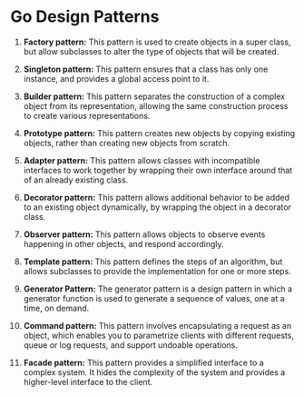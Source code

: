 # Go Design Patterns

1. **Factory pattern:** This pattern is used to create objects in a super class, but allow subclasses to alter the type of objects that will be created.

2. **Singleton pattern:** This pattern ensures that a class has only one instance, and provides a global access point to it.

3. **Builder pattern:** This pattern separates the construction of a complex object from its representation, allowing the same construction process to create various representations.

4. **Prototype pattern:** This pattern creates new objects by copying existing objects, rather than creating new objects from scratch.

5. **Adapter pattern:** This pattern allows classes with incompatible interfaces to work together by wrapping their own interface around that of an already existing class.

6. **Decorator pattern:** This pattern allows additional behavior to be added to an existing object dynamically, by wrapping the object in a decorator class.

7. **Observer pattern:** This pattern allows objects to observe events happening in other objects, and respond accordingly.

8. **Template pattern:** This pattern defines the steps of an algorithm, but allows subclasses to provide the implementation for one or more steps.

9. **Generator Pattern:** The generator pattern is a design pattern in which a generator function is used to generate a sequence of values, one at a time, on demand.

10. **Command pattern:** This pattern involves encapsulating a request as an object, which enables you to parametrize clients with different requests, queue or log requests, and support undoable operations.

11. **Facade pattern:** This pattern provides a simplified interface to a complex system. It hides the complexity of the system and provides a higher-level interface to the client.
